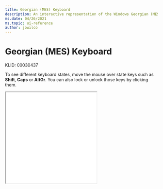 ```yaml
---
title: Georgian (MES) Keyboard
description: An interactive representation of the Windows Georgian (MES) keyboard. To see different keyboard states, click or move the mouse over the state keys.
ms.date: 04/26/2021
ms.topic: ui-reference
author: jowilco
---
```


# Georgian (MES) Keyboard

KLID: 00030437

To see different keyboard states, move the mouse over state keys such as **Shift**, **Caps** or **AltGr**. You can also lock or unlock those keys by clicking them.

<iframe src="kbdgeome.html" height="300"></iframe>
